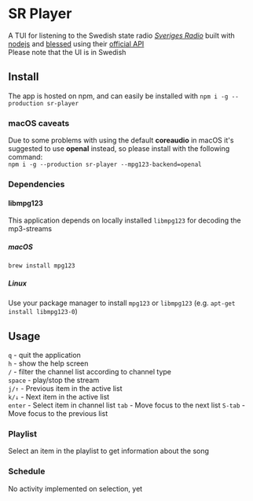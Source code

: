 # SR Player
A TUI for listening to the Swedish state radio [*Sveriges Radio*](https://www.sverigesradio.se) built with [nodejs](https://nodejs.org/en/) and [blessed](https://github.com/chjj/blessed) using their [official API](https://sverigesradio.se/api/documentation/v2/index.html)  
Please note that the UI is in Swedish

## Install
The app is hosted on npm, and can easily be installed with `npm i -g --production sr-player`

### macOS caveats
Due to some problems with using the default **coreaudio** in macOS it's suggested to use **openal** instead, so please install with the following command:  
`npm i -g --production sr-player --mpg123-backend=openal`

### Dependencies
#### libmpg123
This application depends on locally installed `libmpg123` for decoding the mp3-streams  
##### macOS
`brew install mpg123`  
##### Linux
Use your package manager to install `mpg123` or `libmpg123` (e.g. `apt-get install libmpg123-0`)

## Usage
`q` - quit the application  
`h` - show the help screen  
`/` - filter the channel list according to channel type  
`space` - play/stop the stream  
`j/↑` - Previous item in the active list  
`k/↓` - Next item in the active list  
`enter` - Select item in channel list
`tab` - Move focus to the next list
`S-tab` - Move focus to the previous list

### Playlist
Select an item in the playlist to get information about the song

### Schedule
No activity implemented on selection, yet
